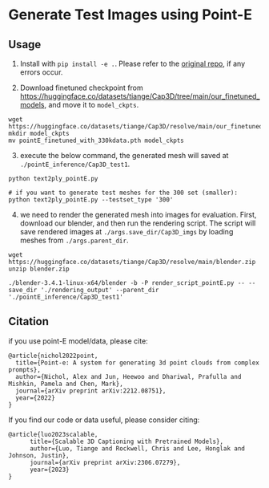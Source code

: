 # Generate Test Images using Point-E 

## Usage

1. Install with `pip install -e .`. Please refer to the [original repo](https://github.com/openai/point-e), if any errors occur.

2. Download finetuned checkpoint from https://huggingface.co/datasets/tiange/Cap3D/tree/main/our_finetuned_models, and move it to `model_ckpts`.
```
wget https://huggingface.co/datasets/tiange/Cap3D/resolve/main/our_finetuned_models/pointE_finetuned_with_330kdata.pth
mkdir model_ckpts
mv pointE_finetuned_with_330kdata.pth model_ckpts
```

3. execute the below command, the generated mesh will saved at `./pointE_inference/Cap3D_test1`.
```
python text2ply_pointE.py

# if you want to generate test meshes for the 300 set (smaller):
python text2ply_pointE.py --testset_type '300'
```

4. we need to render the generated mesh into images for evaluation. First, download our blender, and then run the rendering script. The script will save rendered images at `./args.save_dir/Cap3D_imgs` by loading meshes from `./args.parent_dir`.
```
wget https://huggingface.co/datasets/tiange/Cap3D/resolve/main/blender.zip
unzip blender.zip

./blender-3.4.1-linux-x64/blender -b -P render_script_pointE.py -- --save_dir './rendering_output' --parent_dir './pointE_inference/Cap3D_test1'
```

## Citation

if you use point-E model/data, please cite:
```
@article{nichol2022point,
  title={Point-e: A system for generating 3d point clouds from complex prompts},
  author={Nichol, Alex and Jun, Heewoo and Dhariwal, Prafulla and Mishkin, Pamela and Chen, Mark},
  journal={arXiv preprint arXiv:2212.08751},
  year={2022}
}
```

If you find our code or data useful, please consider citing:
```
@article{luo2023scalable,
      title={Scalable 3D Captioning with Pretrained Models},
      author={Luo, Tiange and Rockwell, Chris and Lee, Honglak and Johnson, Justin},
      journal={arXiv preprint arXiv:2306.07279},
      year={2023}
}
```

